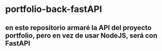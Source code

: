 # portfolio-back-fastAPI

## en este repositorio armaré la API del proyecto portfolio, pero en vez de usar NodeJS, será con FastAPI
